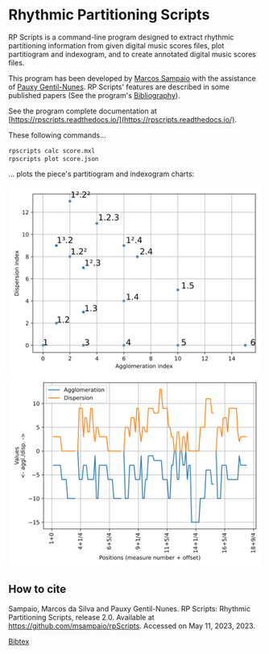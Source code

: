 # Rhythmic Partitioning Scripts

RP Scripts is a command-line program designed to extract rhythmic partitioning information from given digital music scores files, plot partitiogram and indexogram, and to create annotated digital music scores files.

This program has been developed by [Marcos Sampaio](https://marcos.sampaio.me) with the assistance of [Pauxy Gentil-Nunes](https://pauxy.net). RP Scripts' features are described in some published papers (See the program's [Bibliography]([#bibliography](https://rpscripts.readthedocs.io/en/latest/bibliography.html))).

See the program complete documentation at [https://rpscripts.readthedocs.io/](https://rpscripts.readthedocs.io/).

These following commands...

    rpscripts calc score.mxl
    rpscripts plot score.json

... plots the piece's partitiogram and indexogram charts:

![](examples/schumann-opus48no2-simple-partitiogram.svg)
![](examples/schumann-opus48no2-simple-indexogram.svg)

## How to cite

Sampaio, Marcos da Silva and Pauxy Gentil-Nunes. RP Scripts: Rhythmic Partitioning Scripts, release 2.0. Available at https://github.com/msampaio/rpScripts. Accessed on May 11, 2023, 2023.

[Bibtex](bibtex.bib)